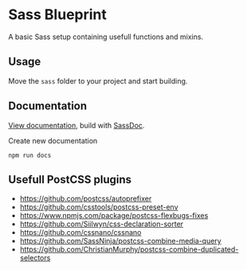 # Sass Blueprint

A basic Sass setup containing usefull functions and mixins.

## Usage

Move the `sass` folder to your project and start building.

## Documentation

[View documentation](https://reynotekoppele.github.io/sass-blueprint/), build with [SassDoc](http://sassdoc.com/).

Create new documentation

```shell
npm run docs
```

## Usefull PostCSS plugins

- https://github.com/postcss/autoprefixer
- https://github.com/csstools/postcss-preset-env
- https://www.npmjs.com/package/postcss-flexbugs-fixes
- https://github.com/Siilwyn/css-declaration-sorter
- https://github.com/cssnano/cssnano
- https://github.com/SassNinja/postcss-combine-media-query
- https://github.com/ChristianMurphy/postcss-combine-duplicated-selectors
